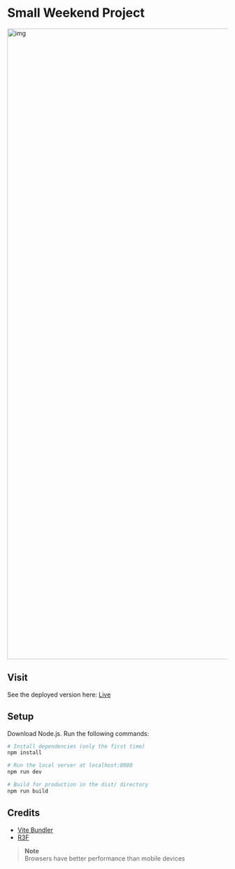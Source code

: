 # Small Weekend Project
<img width="1440" alt="img" src="https://github.com/user-attachments/assets/9471e391-3ee1-4a44-82a0-98c048805731">

## Visit
See the deployed version here: [Live](https://sk027v2.vercel.app/)

## Setup

Download Node.js. Run the following commands:

```bash
# Install dependencies (only the first time)
npm install

# Run the local server at localhost:8080
npm run dev

# Build for production in the dist/ directory
npm run build
```
## Credits
- [Vite Bundler](https://vitejs.dev/)
- [R3F](https://github.com/pmndrs/react-three-fiber)


> __Note__  
> Browsers have better performance than mobile devices
